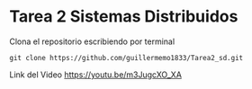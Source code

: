 # Tarea 2 Sistemas Distribuidos

Clona el repositorio escribiendo por terminal 

```
git clone https://github.com/guillermemo1833/Tarea2_sd.git
```

Link del Video 
https://youtu.be/m3JugcXO_XA
